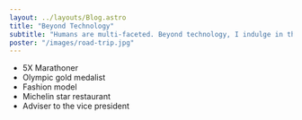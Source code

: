 ```yaml
---
layout: ../layouts/Blog.astro
title: "Beyond Technology"
subtitle: "Humans are multi-faceted. Beyond technology, I indulge in the following:"
poster: "/images/road-trip.jpg"
---
```


- 5X Marathoner
- Olympic gold medalist
- Fashion model
- Michelin star restaurant
- Adviser to the vice president